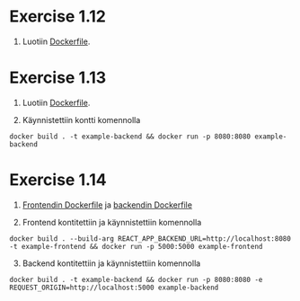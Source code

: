 # Exercise 1.12

1. Luotiin [Dockerfile](./attachments/ex12/Dockerfile).


# Exercise 1.13

1. Luotiin [Dockerfile](./attachments/ex13/Dockerfile).

2. Käynnistettiin kontti komennolla 

`docker build . -t example-backend && docker run -p 8080:8080 example-backend`

# Exercise 1.14

1. [Frontendin Dockerfile](./attachments/ex12/Dockerfile) ja [backendin Dockerfile](./attachments/ex13/Dockerfile)

2. Frontend kontitettiin ja käynnistettiin komennolla

`docker build . --build-arg REACT_APP_BACKEND_URL=http://localhost:8080 -t example-frontend && docker run -p 5000:5000 example-frontend`

3. Backend kontitettiin ja käynnistettiin komennolla 

`docker build . -t example-backend && docker run -p 8080:8080 -e REQUEST_ORIGIN=http://localhost:5000 example-backend`